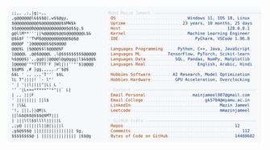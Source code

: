 <picture>
  <source srcset="https://raw.githubusercontent.com/mmazinjameel/mmazinjameel/main/dark_mode.svg?v=1759205564" media="(prefers-color-scheme: dark)">
  <img src="https://raw.githubusercontent.com/mmazinjameel/mmazinjameel/main/light_mode.svg?v=1759205564">
</picture>
